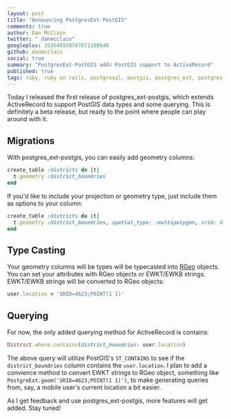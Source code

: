 ```yaml
---
layout: post
title: "Announcing PostgresExt-PostGIS"
comments: true
author: Dan McClain
twitter: "_danmcclain"
googleplus: 102648938707671188640
github: danmcclain
social: true
summary: "PostgresExt-PostGIS adds PostGIS support to ActiveRecord"
published: true
tags: ruby, ruby on rails, postgresql, postgis, postgres_ext, postgres_ext-postgis
---
```


Today I released the first release of postgres\_ext-postgis, which
extends ActiveRecord to support PostGIS data types and some querying.
This is definitely a beta release, but ready to the point where people
can play around with it.

## Migrations

With postgres\_ext-postgis, you can easily add geometry columns:

```ruby
create_table :districts do |t|
  t.geometry :district_boundries
end
```

If you'd like to include your projection or geometry type, just include
them as options to your column:

```ruby
create_table :districts do |t|
  t.geometry :district_boundries, spatial_type: :multipolygon, srid: 4326
end
```

## Type Casting

Your geometry columns will be types will be typecasted into
[RGeo](http://dazuma.github.io/rgeo/) objects. You can set your
attributes with RGeo objects or EWKT/EWKB strings. EWKT/EWKB strings
will be converted to RGeo objects:

```ruby
user.location = 'SRID=4623;POINT(1 1)'
```

## Querying

For now, the only added querying method for ActiveRecord is contains:

```ruby
District.where.contains(district_boundries: user.location)
```

The above query will utilize PostGIS's `ST_CONTAINS` to see if the
`district_boundries` column contains the `user.location`. I plan to add
a convience method to convert EWKT strings to RGeo object, something
like `PostgreExt.geom('SRID=4623;POINT(1 1)')`, to make generating
queries from, say, a mobile user's current location a bit easier.


As I get feedback and use postgres\_ext-postgis, more features will get
added. Stay tuned!
